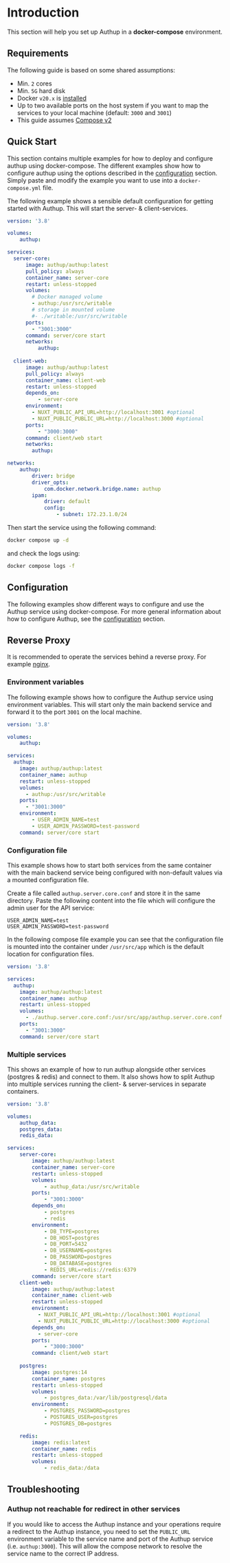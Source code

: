 # Introduction

This section will help you set up Authup in a **docker-compose** environment.

## Requirements
The following guide is based on some shared assumptions:

- Min. `2` cores
- Min. `5G` hard disk
- Docker `v20.x` is [installed](https://docs.docker.com/get-docker/)
- Up to two available ports on the host system if you want to map the services to your local machine (default: `3000` and `3001`)
- This guide assumes [Compose v2](https://docs.docker.com/compose/compose-file/)



## Quick Start

This section contains multiple examples for how to deploy and configure authup using docker-compose. The different 
examples show how to configure authup using the options described in the [configuration](./configuration) section. Simply
paste and modify the example you want to use into a `docker-compose.yml` file.

The following example shows a sensible default configuration for getting started with Authup. 
This will start the server- & client-services.

```yaml
version: '3.8'

volumes:
    authup:

services:
  server-core:
      image: authup/authup:latest
      pull_policy: always
      container_name: server-core
      restart: unless-stopped
      volumes:
        # Docker managed volume
        - authup:/usr/src/writable
        # storage in mounted volume
        #- ./writable:/usr/src/writable
      ports:
        - "3001:3000"
      command: server/core start
      networks:
          authup:
              
  client-web:
      image: authup/authup:latest
      pull_policy: always
      container_name: client-web
      restart: unless-stopped
      depends_on:
          - server-core
      environment:
        - NUXT_PUBLIC_API_URL=http://localhost:3001 #optional
        - NUXT_PUBLIC_PUBLIC_URL=http://localhost:3000 #optional
      ports:
          - "3000:3000"
      command: client/web start
      networks:
        authup:

networks:
    authup:
        driver: bridge
        driver_opts:
            com.docker.network.bridge.name: authup
        ipam:
            driver: default
            config:
                - subnet: 172.23.1.0/24
```

Then start the service using the following command:

```bash
docker compose up -d
```

and check the logs using:

```bash
docker compose logs -f
```

## Configuration

The following examples show different ways to configure and use the Authup service using docker-compose. For more general
information about how to configure Authup, see the [configuration](./configuration) section.

## Reverse Proxy

It is recommended to operate the services behind a reverse proxy. For example [nginx](./nginx.md).

### Environment variables

The following example shows how to configure the Authup service using environment variables. This will start only the
main backend service and forward it to the port `3001` on the local machine.

```yaml
version: '3.8'

volumes:
    authup:

services:
  authup:
    image: authup/authup:latest
    container_name: authup
    restart: unless-stopped
    volumes:
      - authup:/usr/src/writable
    ports:
      - "3001:3000"
    environment:
        - USER_ADMIN_NAME=test
        - USER_ADMIN_PASSWORD=test-password
    command: server/core start
```


### Configuration file

This example shows how to start both services from the same container with the main backend service being configured with non-default
values via a mounted configuration file.

Create a file called `authup.server.core.conf` and store it in the same directory. Paste the following content into 
the file which will configure the admin user for the API service:

```dotenv
USER_ADMIN_NAME=test
USER_ADMIN_PASSWORD=test-password
```

In the following compose file example you can see that the
configuration file is mounted into the container under `/usr/src/app` which is the default location for 
configuration files.

```yaml
version: '3.8'

services:
  authup:
    image: authup/authup:latest
    container_name: authup
    restart: unless-stopped
    volumes:
      - ./authup.server.core.conf:/usr/src/app/authup.server.core.conf
    ports:
      - "3001:3000"
    command: server/core start

```


### Multiple services

This shows an example of how to run authup alongside other services (postgres & redis) and connect to them. It also shows how to split 
Authup into multiple services running the client- & server-services in separate containers.

```yaml
version: '3.8'

volumes:
    authup_data:
    postgres_data:
    redis_data:

services:
    server-core:
        image: authup/authup:latest
        container_name: server-core
        restart: unless-stopped
        volumes:
            - authup_data:/usr/src/writable
        ports:
            - "3001:3000"
        depends_on:
            - postgres
            - redis
        environment:
            - DB_TYPE=postgres
            - DB_HOST=postgres
            - DB_PORT=5432
            - DB_USERNAME=postgres
            - DB_PASSWORD=postgres
            - DB_DATABASE=postgres
            - REDIS_URL=redis://redis:6379
        command: server/core start
    client-web:
        image: authup/authup:latest
        container_name: client-web
        restart: unless-stopped
        environment:
          - NUXT_PUBLIC_API_URL=http://localhost:3001 #optional
          - NUXT_PUBLIC_PUBLIC_URL=http://localhost:3000 #optional
        depends_on:
          - server-core
        ports:
            - "3000:3000"
        command: client/web start
    
    postgres:
        image: postgres:14
        container_name: postgres
        restart: unless-stopped
        volumes:
            - postgres_data:/var/lib/postgresql/data
        environment:
            - POSTGRES_PASSWORD=postgres
            - POSTGRES_USER=postgres
            - POSTGRES_DB=postgres

    redis:
        image: redis:latest
        container_name: redis
        restart: unless-stopped
        volumes:
            - redis_data:/data

```

## Troubleshooting
### Authup not reachable for redirect in other services
If you would like to access the Authup instance and your operations require a redirect to the Authup instance, you need to
set the `PUBLIC_URL` environment variable to the service name and port of the Authup service (i.e. `authup:3000`). This will
allow the compose network to resolve the service name to the correct IP address.


